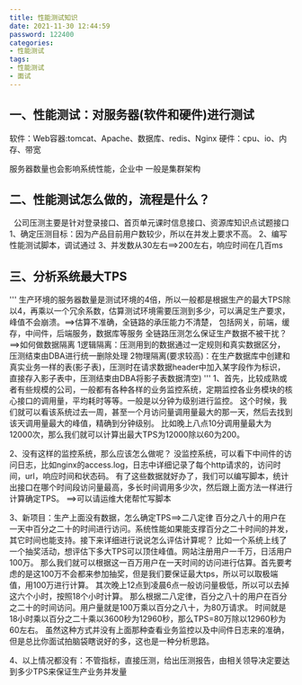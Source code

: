 ```yaml
---
title: 性能测试知识
date: 2021-11-30 12:44:59
password: 122400
categories: 
- 性能测试
tags: 
- 性能测试
- 面试
---
```

## 一、性能测试：对服务器(软件和硬件)进行测试
软件：Web容器:tomcat、Apache、数据库、redis、Nginx
硬件：cpu、io、内存、带宽

服务器数量也会影响系统性能，企业中 一般是集群架构
  
## 二、性能测试怎么做的，流程是什么？
  &nbsp;&nbsp;公司压测主要是针对登录接口、首页单元课时信息接口、资源库知识点试题接口
  1、确定压测目标：因为产品目前用户数较少，所以在并发上要求不高。
  2、编写性能测试脚本，调试通过
  3、并发数从30左右==>200左右，响应时间在几百ms

## 三、分析系统最大TPS
'''
生产环境的服务器数量是测试环境的4倍，所以一般都是根据生产的最大TPS除以4，再乘以一个冗余系数，估算测试环境需要压测到多少，可以满足生产要求，峰值不会崩溃。==>估算不准确，全链路的承压能力不清楚，
包括网关，前端，缓存，中间件，后端服务，数据库等服务
全链路压测怎么保证生产数据不被干扰？==>如何做数据隔离
   1逻辑隔离：压测用到的数据通过一定规则和真实数据区分，压测结束由DBA进行统一删除处理
   2物理隔离(要求较高)：在生产数据库中创建和真实业务一样的表(影子表)，压测时在请求数据header中加入某字段作为标识，直接存入影子表中，压测结束由DBA将影子表数据清空)
'''
1、首先，比较成熟或者有些规模的公司，一般都有各种各样的业务监控系统，定期监控各业务模块的核心接口的调用量，平均耗时等等。一般是以分钟为级别进行监控。
这个时候，我们就可以看该系统过去一周，甚至一个月访问量调用量最大的那一天，然后去找到该天调用量最大的峰值，精确到分钟级别。
比如晚上八点10分调用量最大为12000次，那么我们就可以计算出最大TPS为12000除以60为200。

2、没有这样的监控系统，那么应该怎么做呢？
没监控系统，可以看下中间件的访问日志，比如nginx的access.log，日志中详细记录了每个http请求的，访问时间，url，响应时间和状态码。
有了这些数据就好办了，我们可以编写脚本，统计出接口在哪个时间段访问量最高，多长时间调用多少次，然后跟上面方法一样进行计算确定TPS。 ==>可以请运维大佬帮忙写脚本

3、新项目：生产上面没有数据，怎么确定TPS==>二八定律
   百分之八十的用户在一天中百分之二十的时间进行访问。系统性能如果能支撑百分之二十时间的并发，其它时间也能支持。接下来详细进行说说怎么评估计算呢？
比如一个系统上线了一个抽奖活动，想评估下多大TPS可以顶住峰值。网站注册用户一千万，日活用户100万。
那么我们就可以根据这一百万用户在一天时间的访问进行估算。首先要考虑的是这100万不会都来参加抽奖，但是我们要保证最大tps，所以可以取极端值，用100万进行计算。
其次晚上12点到凌晨6点一般访问量极低，所以可以去掉这六个小时，按照18个小时计算。
那么根据二八定律，百分之八十的用户在百分之二十的时间访问。用户量就是100万乘以百分之八十，为80万请求。
时间就是18小时乘以百分之二十乘以3600秒为12960秒，那么TPS=80万除以12960秒为60左右。
虽然这种方式并没有上面那种查看业务监控以及中间件日志来的准确，但是总比你面试拍脑袋瞎说好的多，这也是一种分析思路。

4、以上情况都没有：不管指标，直接压测，给出压测报告，由相关领导决定要达到多少TPS来保证生产业务并发量